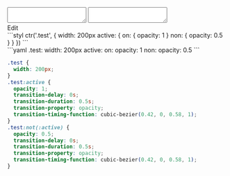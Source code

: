 <div data-size="375" class="code-cont" data-example="state-key">
    <div class="code">
        <div class="code-wrap">
            <textarea id="stylus"></textarea>
            <textarea id="css"></textarea>
            <div class="edit-code">
                <span>Edit</span>
            </div>
        </div>
    </div>
</div>

<div data-size="375" data-examples="stylus"></div>
```styl
ctr('.test', {
  width: 200px
  active: {
    on: {
      opacity: 1
    }
    non: {
      opacity: 0.5
    }
  }
})
```

<div data-size="375" data-examples="yaml"></div>
```yaml
.test:
  width: 200px
  active:
    on:
      opacity: 1
    non:
      opacity: 0.5
```

```css
.test {
  width: 200px;
}
.test:active {
  opacity: 1;
  transition-delay: 0s;
  transition-duration: 0.5s;
  transition-property: opacity;
  transition-timing-function: cubic-bezier(0.42, 0, 0.58, 1);
}
.test:not(:active) {
  opacity: 0.5;
  transition-delay: 0s;
  transition-duration: 0.5s;
  transition-property: opacity;
  transition-timing-function: cubic-bezier(0.42, 0, 0.58, 1);
}
```
<div class="cf"></div>
